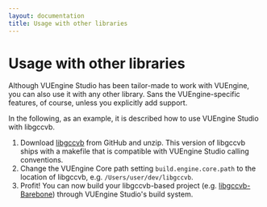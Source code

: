 ```yaml
---
layout: documentation
title: Usage with other libraries
---
```


# Usage with other libraries

Although VUEngine Studio has been tailor-made to work with VUEngine, you can also use it with any other library. Sans the VUEngine-specific features, of course, unless you explicitly add support.

In the following, as an example, it is described how to use VUEngine Studio with libgccvb.

1. Download <a href="https://github.com/VUEngine/libgccvb">libgccvb</a> from GitHub and unzip. This version of libgccvb ships with a makefile that is compatible with VUEngine Studio calling conventions.
2. Change the VUEngine Core path setting `build.engine.core.path` to the location of libgccvb, e.g. `/Users/user/dev/libgccvb`.
3. Profit! You can now build your libgccvb-based project (e.g. <a href="https://github.com/VUEngine/libgccvb-Barebone">libgccvb-Barebone</a>) through VUEngine Studio's build system.

